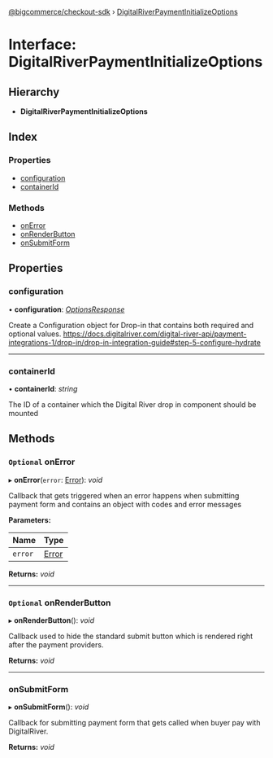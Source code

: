 [@bigcommerce/checkout-sdk](../README.md) › [DigitalRiverPaymentInitializeOptions](digitalriverpaymentinitializeoptions.md)

# Interface: DigitalRiverPaymentInitializeOptions

## Hierarchy

* **DigitalRiverPaymentInitializeOptions**

## Index

### Properties

* [configuration](digitalriverpaymentinitializeoptions.md#configuration)
* [containerId](digitalriverpaymentinitializeoptions.md#containerid)

### Methods

* [onError](digitalriverpaymentinitializeoptions.md#optional-onerror)
* [onRenderButton](digitalriverpaymentinitializeoptions.md#optional-onrenderbutton)
* [onSubmitForm](digitalriverpaymentinitializeoptions.md#onsubmitform)

## Properties

###  configuration

• **configuration**: *[OptionsResponse](optionsresponse.md)*

Create a Configuration object for Drop-in that contains both required and optional values.
https://docs.digitalriver.com/digital-river-api/payment-integrations-1/drop-in/drop-in-integration-guide#step-5-configure-hydrate

___

###  containerId

• **containerId**: *string*

The ID of a container which the Digital River drop in component should be mounted

## Methods

### `Optional` onError

▸ **onError**(`error`: [Error](amazonpaywidgeterror.md#error)): *void*

Callback that gets triggered when an error happens when submitting payment form and contains an object with codes and error messages

**Parameters:**

Name | Type |
------ | ------ |
`error` | [Error](amazonpaywidgeterror.md#error) |

**Returns:** *void*

___

### `Optional` onRenderButton

▸ **onRenderButton**(): *void*

Callback used to hide the standard submit button which is rendered right after the payment providers.

**Returns:** *void*

___

###  onSubmitForm

▸ **onSubmitForm**(): *void*

Callback for submitting payment form that gets called
when buyer pay with DigitalRiver.

**Returns:** *void*
